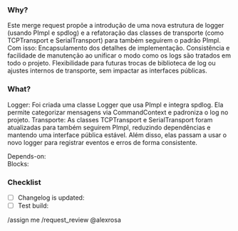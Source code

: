### Why?

Este merge request propõe a introdução de uma nova estrutura de logger (usando PImpl e spdlog) e a refatoração das classes de transporte (como TCPTransport e SerialTransport) para também seguirem o padrão PImpl. Com isso:
    Encapsulamento dos detalhes de implementação.
    Consistência e facilidade de manutenção ao unificar o modo como os logs são tratados em todo o projeto.
    Flexibilidade para futuras trocas de biblioteca de log ou ajustes internos de transporte, sem impactar as interfaces públicas.

### What?

Logger: Foi criada uma classe Logger que usa PImpl e integra spdlog. Ela permite categorizar mensagens via CommandContext e padroniza o log no projeto.
Transporte: As classes TCPTransport e SerialTransport foram atualizadas para também seguirem PImpl, reduzindo dependências e mantendo uma interface pública estável. Além disso, elas passam a usar o novo logger para registrar eventos e erros de forma consistente.

Depends-on: <Link to merge request which this one depends on. If is not the case remove this line.> \
Blocks: <Link to merge request which this one blocks. If is not the case remove this line.>

### Checklist

- [ ] Changelog is updated: <Link to merge request where changelog was updated.>
- [ ] Test build: <Path to test build file in server>

/assign me
/request_review @alexrosa
